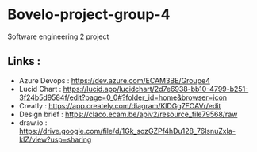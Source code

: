 # Bovelo-project-group-4
Software engineering 2 project

## Links :

- Azure Devops : https://dev.azure.com/ECAM3BE/Groupe4
- Lucid Chart : https://lucid.app/lucidchart/2d7e6938-bb10-4799-b251-3f24b5d9584f/edit?page=0_0#?folder_id=home&browser=icon
- Creatly : https://app.creately.com/diagram/KlDGg7FOAVr/edit
- Design brief : https://claco.ecam.be/apiv2/resource_file79568/raw
- draw.io : https://drive.google.com/file/d/1Gk_sozGZPf4hDu128_76lsnuZxIa-klZ/view?usp=sharing

